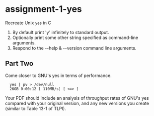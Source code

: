 # assignment-1-yes
Recreate Unix `yes` in C

1. By default print 'y' infinitely to standard output.
2. Optionally print some other string specified as command-line arguments.
3. Respond to the --help & --version command line arguments.


## Part Two

Come closer to GNU's yes in terms of performance.

      yes | pv > /dev/null
      26GB 0:00:12 [ 110MB/s] [ <=> ]

Your PDF should include an analysis of throughput rates of GNU's yes compared with your original version, and any new versions you create (similar to Table 13-1 of TLPI).
